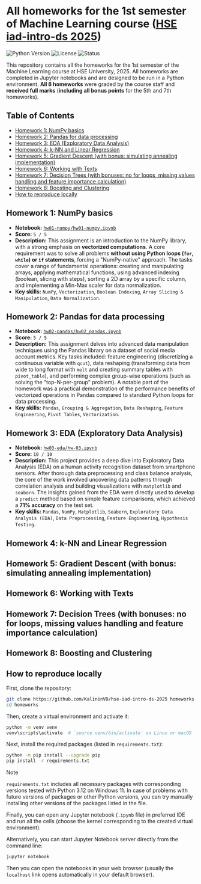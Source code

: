 <!-- omit in toc -->
# All homeworks for the 1st semester of Machine Learning course ([HSE iad-intro-ds 2025](https://github.com/hse-ds/iad-intro-ds/tree/master/2025))

![Python Version](https://img.shields.io/badge/python-3.12-blue.svg)
![License](https://img.shields.io/badge/license-MIT-green.svg)
![Status](https://img.shields.io/badge/status-completed-brightgreen.svg)

This repository contains all the homeworks for the 1st semester of the Machine Learning course at HSE University, 2025. All homeworks are completed in Jupyter notebooks and are designed to be run in a Python environment. **All 8 homeworks** were graded by the course staff and **received full marks** (**including all bonus points** for the 5th and 7th homeworks).

<!-- omit in toc -->
## Table of Contents

- [Homework 1: NumPy basics](#homework-1-numpy-basics)
- [Homework 2: Pandas for data processing](#homework-2-pandas-for-data-processing)
- [Homework 3: EDA (Exploratory Data Analysis)](#homework-3-eda-exploratory-data-analysis)
- [Homework 4: k-NN and Linear Regression](#homework-4-k-nn-and-linear-regression)
- [Homework 5: Gradient Descent (with bonus: simulating annealing implementation)](#homework-5-gradient-descent-with-bonus-simulating-annealing-implementation)
- [Homework 6: Working with Texts](#homework-6-working-with-texts)
- [Homework 7: Decision Trees (with bonuses: no for loops, missing values handling and feature importance calculation)](#homework-7-decision-trees-with-bonuses-no-for-loops-missing-values-handling-and-feature-importance-calculation)
- [Homework 8: Boosting and Clustering](#homework-8-boosting-and-clustering)
- [How to reproduce locally](#how-to-reproduce-locally)

## Homework 1: NumPy basics

* **Notebook:** [`hw01-numpy/hw01-numpy.ipynb`](./hw01-numpy/hw01-numpy.ipynb)
* **Score:** `5 / 5`
* **Description:** This assignment is an introduction to the NumPy library, with a strong emphasis on **vectorized computations**. A core requirement was to solve all problems **without using Python loops (`for`, `while`) or `if` statements**, forcing a "NumPy-native" approach. The tasks cover a range of fundamental operations: creating and manipulating arrays, applying mathematical functions, using advanced indexing (boolean, slicing with steps), sorting a 2D array by a specific column, and implementing a Min-Max scaler for data normalization.
* **Key skills:** `NumPy`, `Vectorization`, `Boolean Indexing`, `Array Slicing & Manipulation`, `Data Normalization`.

## Homework 2: Pandas for data processing

* **Notebook:** [`hw02-pandas/hw02_pandas.ipynb`](./hw02-pandas/hw02_pandas.ipynb)
* **Score:** `5 / 5`
* **Description:** This assignment delves into advanced data manipulation techniques using the Pandas library on a dataset of social media account metrics. Key tasks included: feature engineering (discretizing a continuous variable with `qcut`), data reshaping (transforming data from wide to long format with `melt` and creating summary tables with `pivot_table`), and performing complex group-wise operations (such as solving the "top-N-per-group" problem). A notable part of the homework was a practical demonstration of the performance benefits of vectorized operations in Pandas compared to standard Python loops for data processing.
* **Key skills:** `Pandas`, `Grouping & Aggregation`, `Data Reshaping`, `Feature Engineering`, `Pivot Tables`, `Vectorization`.

## Homework 3: EDA (Exploratory Data Analysis)

* **Notebook:** [`hw03-eda/hw-03.ipynb`](./hw03-eda/hw-03.ipynb)
* **Score:** `10 / 10`
* **Description:** This project provides a deep dive into Exploratory Data Analysis (EDA) on a human activity recognition dataset from smartphone sensors. After thorough data preprocessing and class balance analysis, the core of the work involved uncovering data patterns through correlation analysis and building visualizations with `matplotlib` and `seaborn`. The insights gained from the EDA were directly used to develop a `predict` method based on simple feature comparisons, which achieved a **71% accuracy** on the test set.
* **Key skills:** `Pandas`, `NumPy`, `Matplotlib`, `Seaborn`, `Exploratory Data Analysis (EDA)`, `Data Preprocessing`, `Feature Engineering`, `Hypothesis Testing`.

## Homework 4: k-NN and Linear Regression

## Homework 5: Gradient Descent (with bonus: simulating annealing implementation)

## Homework 6: Working with Texts

## Homework 7: Decision Trees (with bonuses: no for loops, missing values handling and feature importance calculation)

## Homework 8: Boosting and Clustering

## How to reproduce locally

First, clone the repository:

```bash
git clone https://github.com/KalininVD/hse-iad-intro-ds-2025 homeworks
cd homeworks
```

Then, create a virtual environment and activate it:

```bash
python -m venv venv
venv\scripts\activate  # `source venv/bin/activate` on Linux or macOS
```

Next, install the required packages (listed in `requirements.txt`):

```bash
python -m pip install --upgrade pip
pip install -r requirements.txt
```

> [!Note] 
> `requirements.txt` includes all necessary packages with corresponding versions tested with Python 3.12 on Windows 11. In case of problems with future versions of packages or other Python versions, you can try manually installing other versions of the packages listed in the file.

Finally, you can open any Jupyter notebook (`.ipynb` file) in preferred IDE and run all the cells (choose the kernel corresponding to the created virtual environment).

Alternatively, you can start Jupyter Notebook server directly from the command line:

```bash
jupyter notebook
```

Then you can open the notebooks in your web browser (usually the `localhost` link opens automatically in your default browser).